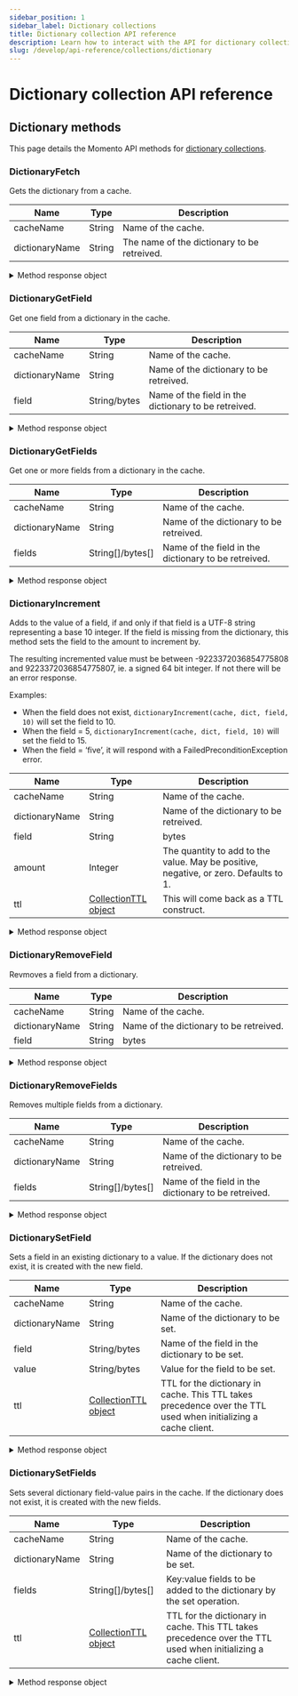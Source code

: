```yaml
---
sidebar_position: 1
sidebar_label: Dictionary collections
title: Dictionary collection API reference
description: Learn how to interact with the API for dictionary collection data types in Momento Serverless Cache.
slug: /develop/api-reference/collections/dictionary
---
```


# Dictionary collection API reference

## Dictionary methods
This page details the Momento API methods for [dictionary collections](./../datatypes.md#dictionary-collections).

### DictionaryFetch

Gets the dictionary from a cache.

| Name            | Type   | Description                                   |
| --------------- | ------ | --------------------------------------------- |
| cacheName       | String | Name of the cache.                            |
| dictionaryName  | String | The name of the dictionary to be retreived. |

<details>
  <summary>Method response object</summary>

The response object for DictionaryFetch returns three possible options, a cache hit, miss, or an error.

* Cache hit
    - `valueDictionaryBytesBytes()`: Map<Bytes, Bytes>
    - `valueDictionaryStringString()`: Map<String, String>
    - `valueDictionaryStringBytes()`: Map<String, Bytes>
    - `valueDictionaryBytesString()`: Map<Bytes, String>
    - `toString()`: string - displays the key/value pairs, truncated.
* Cache miss
* Cache error

See [response objects](./response-objects.md) for specific information.

</details>

### DictionaryGetField
Get one field from a dictionary in the cache.

| Name            | Type         | Description                                   |
| --------------- | ------------ | --------------------------------------------- |
| cacheName       | String       | Name of the cache.                            |
| dictionaryName  | String       | Name of the dictionary to be retreived. |
| field           | String/bytes | Name of the field in the dictionary to be retreived. |

<details>
  <summary>Method response object</summary>

* Cache hit
    - `fieldString()`: string
    - `fieldBytes()`: bytes
    - `valueString()`: string
    - `valueBytes()`: bytes

        These return the field and it's value from the dictionary.

* Cache miss
    - `fieldString()`: string
    - `fieldBytes()`: bytes

* Cache error
    - `fieldString()`: string
    - `fieldBytes()`: bytes

See [response objects](./response-objects.md) for specific information.

</details>

### DictionaryGetFields
Get one or more fields from a dictionary in the cache.

| Name            | Type         | Description                                   |
| --------------- | ------------ | --------------------------------------------- |
| cacheName       | String       | Name of the cache.                            |
| dictionaryName  | String       | Name of the dictionary to be retreived. |
| fields          | String[]/bytes[] | Name of the field in the dictionary to be retreived. |

<details>
  <summary>Method response object</summary>

* Cache hit
    - valueDictionaryBytesBytes(): Map<Bytes, Bytes>
    - valueDictionaryStringString(): Map<String, String>
    - valueDictionaryStringBytes(): Map<String, Bytes>
    - valueDictionaryBytesString(): Map<Bytes, String>
    - toString(): string - displays truncated valueDictionaryStringString()
* Cache miss
* Error

See [response objects](./response-objects.md) for specific information.

</details>

### DictionaryIncrement
Adds to the value of a field, if and only if that field is a UTF-8 string representing a base 10 integer. If the field is missing from the dictionary, this method sets the field to the amount to increment by.

The resulting incremented value must be between -9223372036854775808 and 9223372036854775807, ie. a signed 64 bit integer. If not there will be an error response.

Examples:

- When the field does not exist, `dictionaryIncrement(cache, dict, field, 10)` will set the field to 10.
- When the field = 5, `dictionaryIncrement(cache, dict, field, 10)` will set the field to 15.
- When the field = ‘five’, it will respond with a FailedPreconditionException error.

| Name            | Type         | Description                                   |
| --------------- | ------------ | --------------------------------------------- |
| cacheName       | String       | Name of the cache.                            |
| dictionaryName  | String       | Name of the dictionary to be retreived. |
| field           | String|bytes | Name of the field in the dictionary to be retreived. |
| amount          | Integer | The quantity to add to the value. May be positive, negative, or zero. Defaults to 1. |
| ttl          | [CollectionTTL object](./collection-ttl.md) | This will come back as a TTL construct. |

<details>
  <summary>Method response object</summary>

* Success
    - `value()`: integer - the new value after incrementing
    - `toString()`: string - displays the value()
* Error

See [response objects](./response-objects.md) for specific information.

</details>

### DictionaryRemoveField

Revmoves a field from a dictionary.

| Name            | Type         | Description                                   |
| --------------- | ------------ | --------------------------------------------- |
| cacheName       | String       | Name of the cache.                            |
| dictionaryName  | String       | Name of the dictionary to be retreived. |
| field          | String|bytes | Name of the field in the dictionary to be retreived. |

<details>
  <summary>Method response object</summary>

* Success
* Error

See [response objects](./response-objects.md) for specific information.

</details>

### DictionaryRemoveFields
Removes multiple fields from a dictionary.

| Name            | Type         | Description                                   |
| --------------- | ------------ | --------------------------------------------- |
| cacheName       | String       | Name of the cache.                            |
| dictionaryName  | String       | Name of the dictionary to be retreived. |
| fields          | String[]/bytes[] | Name of the field in the dictionary to be retreived. |

<details>
  <summary>Method response object</summary>

* Success
* Error

See [response objects](./response-objects.md) for specific information.

</details>

### DictionarySetField
Sets a field in an existing dictionary to a value. If the dictionary does not exist, it is created with the new field.

| Name            | Type         | Description                                   |
| --------------- | ------------ | --------------------------------------------- |
| cacheName       | String       | Name of the cache.                            |
| dictionaryName  | String       | Name of the dictionary to be set. |
| field          | String/bytes | Name of the field in the dictionary to be set. |
| value          | String/bytes | Value for the field to be set. |
| ttl          | [CollectionTTL object](./collection-ttl.md) | TTL for the dictionary in cache. This TTL takes precedence over the TTL used when initializing a cache client. |

<details>
  <summary>Method response object</summary>

* Success
* Error

See [response objects](./response-objects.md) for specific information.

</details>

### DictionarySetFields
Sets several dictionary field-value pairs in the cache. If the dictionary does not exist, it is created with the new fields.

| Name            | Type         | Description                                   |
| --------------- | ------------ | --------------------------------------------- |
| cacheName       | String       | Name of the cache.                            |
| dictionaryName  | String       | Name of the dictionary to be set. |
| fields          | String[]/bytes[] | Key:value fields to be added to the dictionary by the set operation. |
| ttl          | [CollectionTTL object](./collection-ttl.md) | TTL for the dictionary in cache. This TTL takes precedence over the TTL used when initializing a cache client. |

<details>
  <summary>Method response object</summary>

* Success
* Error

See [response objects](./response-objects.md) for specific information.

</details>